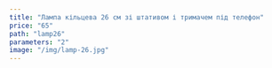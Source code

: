 ```yaml
---
title: "Лампа кільцева 26 см зі штативом і тримачем під телефон"
price: "65"
path: "lamp26"
parameters: "2"
image: "/img/lamp-26.jpg"
---
```

